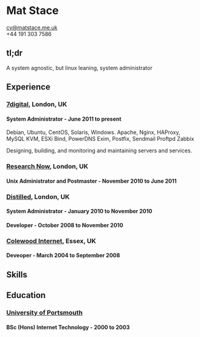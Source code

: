 # Mat Stace

cv@matstace.me.uk  
+44 191 303 7586  

## tl;dr
A system agnostic, but linux leaning, system administrator


## Experience

### [7digital][], London, UK

#### System Administrator - June 2011 to present

Debian, Ubuntu, CentOS, Solaris, Windows.
Apache, Nginx, HAProxy, MySQL
KVM, ESXi
Bind, PowerDNS
Exim, Postfix, Sendmail
Proftpd
Zabbix

Designing, building, and monitoring and maintaining servers and services.

### [Research Now][], London, UK

#### Unix Administrator and Postmaster - November 2010 to June 2011

### [Distilled][], London, UK

#### System Administrator - January 2010 to November 2010

#### Developer - October 2008 to November 2010

### [Colewood Internet][], Essex, UK

#### Deveoper - March 2004 to September 2008

## Skills

## Education

### [University of Portsmouth]

#### BSc (Hons) Internet Technology - 2000 to 2003


  [7digital]: http://about.7digital.net/
  [Research Now]: http://www.researchnow.com/
  [Distilled]: http://www.distilled.net/
  [Colewood Internet]: http://www.colewood.net/
  [University of Portsmouth]: http://www.port.ac.uk/

